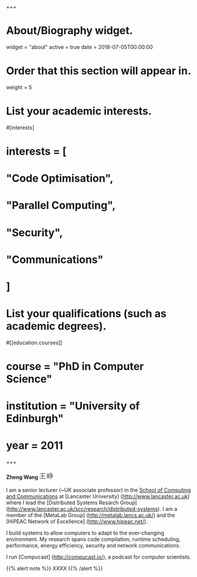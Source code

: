 +++
# About/Biography widget.
widget = "about"
active = true
date = 2018-07-05T00:00:00

# Order that this section will appear in.
weight = 5

# List your academic interests.
#[interests]
#  interests = [
#    "Code Optimisation",
#    "Parallel Computing",
#    "Security",
#    "Communications"
#  ]

# List your qualifications (such as academic degrees).
#[[education.courses]]
#  course = "PhD in Computer Science"
#  institution = "University of Edinburgh"
#  year = 2011

+++

#### Zheng Wang ![Chinese Name](img/name.png)

I am a senior lecturer (~UK associate professor) in the [School of Computing and Communications](http://www.scc.lancs.ac.uk) at [Lancaster University] (http://www.lancaster.ac.uk) where I lead the [Distributed Systems Resarch Group] (http://www.lancaster.ac.uk/scc/research/distributed-systems). 
I am a member of the [MetaLab Group] (http://metalab.lancs.ac.uk/) and the [HiPEAC Network of Excellence] (http://www.hipeac.net/). 

I build systems to allow computers to adapt to the ever-changing environment. My research spans code compilation, runtime scheduling, performance, energy efficiency, security and network communications.

I run [Compucast] (http://compucast.io/), a podcast for computer scientists. 

{{% alert note %}}
XXXX
{{% /alert %}}


